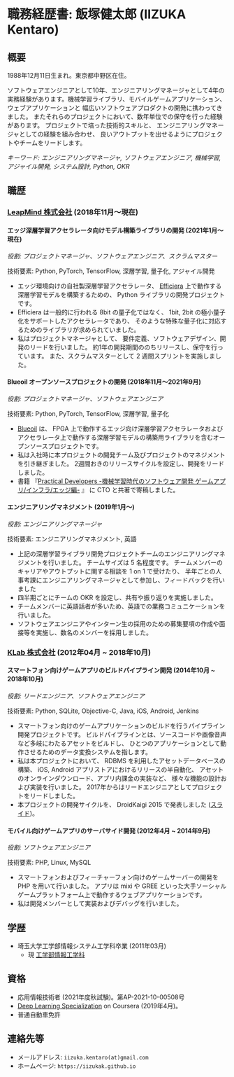 # 職務経歴書: 飯塚健太郎 (IIZUKA Kentaro)

## 概要

1988年12月11日生まれ。東京都中野区在住。

ソフトウェアエンジニアとして10年、エンジニアリングマネージャとして4年の実務経験があります。機械学習ライブラリ、モバイルゲームアプリケーション、ウェブアプリケーションと
幅広いソフトウェアプロダクトの開発に携わってきました。
またそれらのプロジェクトにおいて、数年単位での保守を行った経験があります。
プロジェクトで培った技術的スキルと、
エンジニアリングマネージャとしての経験を組み合わせ、
良いアウトプットを出せるようにプロジェクトやチームをリードします。

*キーワード: エンジニアリングマネージャ, ソフトウェアエンジニア, 機械学習, アジャイル開発, システム設計, Python, OKR*

## 職歴

### [LeapMind 株式会社](https://leapmind.io/) (2018年11月〜現在)

#### エッジ深層学習アクセラレータ向けモデル構築ライブラリの開発 (2021年1月〜現在)

*役割: プロジェクトマネージャ、ソフトウェアエンジニア、スクラムマスター*

技術要素: Python, PyTorch, TensorFlow, 深層学習, 量子化, アジャイル開発

- エッジ環境向けの自社製深層学習アクセラレータ、 [Efficiera](https://leapmind.io/business/ip/) 上で動作する
深層学習モデルを構築するための、 Python ライブラリの開発プロジェクトです。
- Efficiera は一般的に行われる 8bit の量子化ではなく、
1bit, 2bit の極小量子化をサポートしたアクセラレータであり、
そのような特殊な量子化に対応するためのライブラリが求められていました。
- 私はプロジェクトマネージャとして、
要件定義、ソフトウェアデザイン、開発のリードを行いました。
約1年の開発期間ののちリリースし、保守を行っています。
また、スクラムマスターとして 2 週間スプリントを実施しました。

#### Blueoil オープンソースプロジェクトの開発 (2018年11月〜2021年9月)

*役割: プロジェクトマネージャ、ソフトウェアエンジニア*

技術要素: Python, PyTorch, TensorFlow, 深層学習, 量子化

- [Blueoil](https://github.com/blue-oil/blueoil) は、
FPGA 上で動作するエッジ向け深層学習アクセラレータおよび
アクセラレータ上で動作する深層学習モデルの構築用ライブラリを含むオープンソースプロジェクトです。
- 私は入社時に本プロジェクトの開発チーム及びプロジェクトのマネジメントを引き継ぎました。
2週間おきのリリースサイクルを設定し、開発をリードしました。
- 書籍
『[Practical Developers -機械学習時代のソフトウェア開発 ゲームアプリ/インフラ/エッジ編-](https://gihyo.jp/book/2019/978-4-297-10744-4) 』
に CTO と共著で寄稿しました。

#### エンジニアリングマネジメント (2019年1月〜)

*役割: エンジニアリングマネージャ*

技術要素: エンジニアリングマネジメント, 英語

- 上記の深層学習ライブラリ開発プロジェクトチームのエンジニアリングマネジメントを行いました。
チームサイズは 5 名程度です。
チームメンバーのキャリアやアウトプットに関する相談を 1 on 1 で受けたり、
半年ごとの人事考課にエンジニアリングマネージャとして参加し、フィードバックを行いました
- 四半期ごとにチームの OKR を設定し、共有や振り返りを実施しました。
- チームメンバーに英語話者が多いため、英語での業務コミュニケーションを行いました。
- ソフトウェアエンジニアやインターン生の採用のための募集要項の作成や面接等を実施し、数名のメンバーを採用しました。

### [KLab 株式会社](https://www.klab.com/jp/) (2012年04月 ~ 2018年10月)

#### スマートフォン向けゲームアプリのビルドパイプライン開発 (2014年10月 ~ 2018年10月)

*役割: リードエンジニア、ソフトウェアエンジニア*

技術要素: Python, SQLite, Objective-C, Java, iOS, Android, Jenkins

- スマートフォン向けのゲームアプリケーションのビルドを行うパイプライン開発プロジェクトです。
ビルドパイプラインとは、ソースコードや画像音声など多岐にわたるアセットをビルドし、
ひとつのアプリケーションとして動作させるためのデータ変換システムを指します。
- 私は本プロジェクトにおいて、
RDBMS を利用したアセットデータベースの構築、
iOS, Android アプリストアにおけるリリースの半自動化、
アセットのオンラインダウンロード、アプリ内課金の実装など、
様々な機能の設計および実装を行いました。
2017年からはリードエンジニアとしてプロジェクトをリードしました。
- 本プロジェクトの開発サイクルを、 DroidKaigi 2015 で発表しました
([スライド](https://www.slideshare.net/kentaroiizuka/droidkaigi))。

#### モバイル向けゲームアプリのサーバサイド開発 (2012年4月 ~ 2014年9月)

*役割: ソフトウェアエンジニア*

技術要素: PHP, Linux, MySQL

- スマートフォンおよびフィーチャーフォン向けのゲームサーバーの開発を PHP を用いて行いました。
アプリは mixi や GREE といった大手ソーシャルゲームプラットフォーム上で動作するウェブアプリケーションです。
- 私は開発メンバーとして実装およびデバッグを行いました。

## 学歴

- 埼玉大学工学部情報システム工学科卒業 (2011年03月)
    - 現 [工学部情報工学科](http://www.ics.saitama-u.ac.jp/)

## 資格

- 応用情報技術者 (2021年度秋試験)。第AP-2021-10-00508号
- [Deep Learning Specialization](https://coursera.org/share/6e35705f3383f7161aea89bb2cc84dc4) on Coursera (2019年4月)。
- 普通自動車免許

## 連絡先等

- メールアドレス: `iizuka.kentaro(at)gmail.com`
- ホームページ: `https://iizukak.github.io`